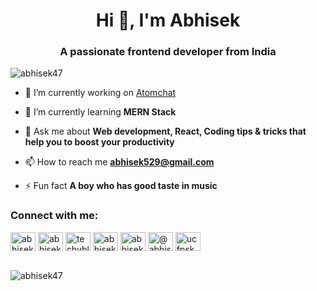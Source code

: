 <!--
**abhisek47/abhisek47** is a ✨ _special_ ✨ repository because its `README.md` (this file) appears on your GitHub profile.

Here are some ideas to get you started:

- 🔭 I’m currently working on ...
- 🌱 I’m currently learning ...
- 👯 I’m looking to collaborate on ...
- 🤔 I’m looking for help with ...
- 💬 Ask me about ...
- 📫 How to reach me: ...
- 😄 Pronouns: ...
- ⚡ Fun fact: ...
-->
<h1 align="center">Hi 👋, I'm Abhisek</h1>
<h3 align="center">A passionate frontend developer from India</h3>

<p align="left"> <img src="https://komarev.com/ghpvc/?username=abhisek47&label=Profile%20views&color=0e75b6&style=flat" alt="abhisek47" /> </p>

- 🔭 I’m currently working on [Atomchat](https://atomchat-admin.netlify.app/)

- 🌱 I’m currently learning **MERN Stack**

- 💬 Ask me about **Web development, React, Coding tips & tricks that help you to boost your productivity**

- 📫 How to reach me **abhisek529@gmail.com**

- ⚡ Fun fact **A boy who has good taste in music**

<h3 align="left">Connect with me:</h3>
<p align="left">
<a href="https://dev.to/abhisekpaul" target="blank"><img align="center" src="https://raw.githubusercontent.com/rahuldkjain/github-profile-readme-generator/master/src/images/icons/Social/devto.svg" alt="abhisekpaul" height="30" width="40" /></a>
<a href="https://twitter.com/abhisekpaul__" target="blank"><img align="center" src="https://raw.githubusercontent.com/rahuldkjain/github-profile-readme-generator/master/src/images/icons/Social/twitter.svg" alt="abhisekpaul__" height="30" width="40" /></a>
<a href="https://instagram.com/techyblinder" target="blank"><img align="center" src="https://raw.githubusercontent.com/rahuldkjain/github-profile-readme-generator/master/src/images/icons/Social/instagram.svg" alt="techyblinder" height="30" width="40" /></a>
<a href="https://dribbble.com/abhisek05" target="blank"><img align="center" src="https://raw.githubusercontent.com/rahuldkjain/github-profile-readme-generator/master/src/images/icons/Social/dribbble.svg" alt="abhisek05" height="30" width="40" /></a>
<a href="https://www.behance.net/abhisekpaul" target="blank"><img align="center" src="https://raw.githubusercontent.com/rahuldkjain/github-profile-readme-generator/master/src/images/icons/Social/behance.svg" alt="abhisekpaul" height="30" width="40" /></a>
<a href="https://medium.com/@abhisekpaull__" target="blank"><img align="center" src="https://raw.githubusercontent.com/rahuldkjain/github-profile-readme-generator/master/src/images/icons/Social/medium.svg" alt="@abhisekpaull__" height="30" width="40" /></a>
<a href="https://www.youtube.com/c/ucfpsku9mefzhwftidxd3qaw" target="blank"><img align="center" src="https://raw.githubusercontent.com/rahuldkjain/github-profile-readme-generator/master/src/images/icons/Social/youtube.svg" alt="ucfpsku9mefzhwftidxd3qaw" height="30" width="40" /></a>
</p>
<br />
<div>&nbsp;<img align="left" src="https://github-readme-stats.vercel.app/api?username=abhisek47&show_icons=true&locale=en" alt="abhisek47" /></div>
